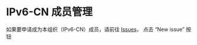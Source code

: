 # IPv6-CN 成员管理
如果要申请成为本组织（IPv6-CN）成员，请前往 [Issues](https://github.com/IPv6-CN/members/issues)， 点击 “New issue” 按钮
